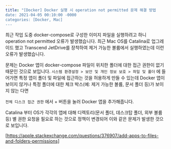 ```yaml
---
title: "[Docker] Docker 실행 시 operation not permitted 문제 해결 방법
date: 2021-04-05 00:10:00 -0000
categories: [Docker, Mac]
---
```


최근 작업 도중 docker-compose로 구성한 이미지 파일을 실행하려고 하니 operation not permitted 오류가 발생했습니다.
최근 Mac OS를 Catalina로 업그레이드 했고 Transcend JetDrive를 장착하여 제거 가능한 볼륨에서 실행하였는데 이런 오류가 발생했습니다.

문제는 Docker 앱이 docker-compose 파일이 위치한 폴더에 대한 접근 권한이 없기 때문인 것으로 보입니다.
```시스템 환경설정 > 보안 및 개인 정보 보호 > 파일 및 폴더```
에 들어가면 특정 앱이 폴더 및 파일에 접근하는 것을 허용하게 만들 수 있는데 Docker 앱이 보이지 않거나 특정 폴더에 대한 체크 박스(예: 제거 가능한 볼륨, 문서 폴더 등)가 보이지 않는 다면

```전체 디스크 접근 권한```
에서 + 버튼을 눌러 Docker 앱을 추가해줍니다.

Catalina 부터 OS가 각각의 앱에 대해 디렉토리(문서 폴더, 데스크탑 폴더, 외부 볼륨 등) 별 권한 요청을 필요로 하는 것으로 정책이 변경되어 이와 같은 문제가 발생한 것으로 보입니다.

[https://apple.stackexchange.com/questions/376907/add-apps-to-files-and-folders-permissions]
